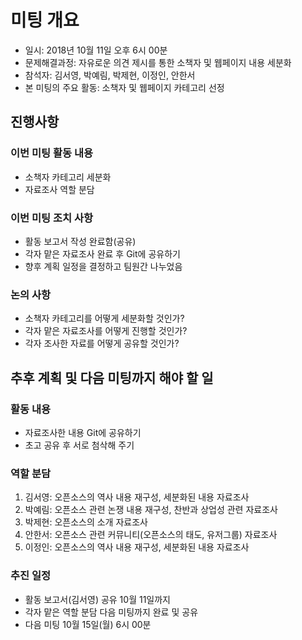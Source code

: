 # 미팅 개요
  * 일시: 2018년 10월 11일 오후 6시 00분
 * 문제해결과정: 자유로운 의견 제시를 통한 소책자 및 웹페이지 내용 세분화
 * 참석자: 김서영, 박예림, 박제현, 이정인, 안한서
 * 본 미팅의 주요 활동: 소책자 및 웹페이지 카테고리 선정
 ## 진행사항
 ### 이번 미팅 활동 내용
  * 소책자 카테고리 세분화
 * 자료조사 역할 분담
 ### 이번 미팅 조치 사항
  * 활동 보고서 작성 완료함(공유)
 * 각자 맡은 자료조사 완료 후 Git에 공유하기
 * 향후 계획 일정을 결정하고 팀원간 나누었음
 ### 논의 사항
  * 소책자 카테고리를 어떻게 세분화할 것인가?
 * 각자 맡은 자료조사를 어떻게 진행할 것인가?
 * 각자 조사한 자료를 어떻게 공유할 것인가?
 ## 추후 계획 및 다음 미팅까지 해야 할 일
 ### 활동 내용 
  * 자료조사한 내용 Git에 공유하기
 * 초고 공유 후 서로 첨삭해 주기
 ### 역할 분담
  1.  김서영: 오픈소스의 역사 내용 재구성, 세분화된 내용 자료조사
 2.  박예림: 오픈소스 관련 논쟁 내용 재구성, 찬반과 상업성 관련 자료조사
 3.  박제현: 오픈소스의 소개 자료조사
 4.  안한서: 오픈소스 관련 커뮤니티(오픈소스의 태도, 유저그룹) 자료조사
 5.  이정인: 오픈소스의 역사 내용 재구성, 세분화된 내용 자료조사
 ### 추진 일정
  * 활동 보고서(김서영) 공유 10월 11일까지
 * 각자 맡은 역할 분담 다음 미팅까지 완료 및 공유
 * 다음 미팅 10월 15일(월) 6시 00분
